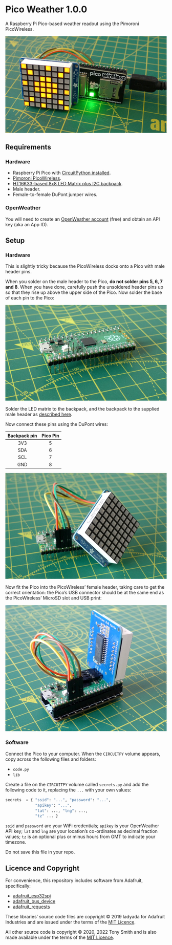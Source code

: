 # Pico Weather 1.0.0

A Raspberry Pi Pico-based weather readout using the Pimoroni PicoWireless.

![A Raspberry Pi Pico-based weather readout](./images/P1020223.JPG)

## Requirements

### Hardware

* Raspberry Pi Pico with [CircuitPython installed](https://circuitpython.org/board/raspberry_pi_pico/).
* [Pimoroni PicoWireless](https://shop.pimoroni.com/products/pico-wireless-pack).
* [HT16K33-based 8x8 LED Matrix plus I2C backpack](https://www.adafruit.com/product/1856).
* Male header.
* Female-to-female DuPont jumper wires.

### OpenWeather

You will need to create an [OpenWeather account](https://openweathermap.org/appid) (free) and obtain an API key (aka an App ID).

## Setup

### Hardware

This is slightly tricky because the PicoWireless docks onto a Pico with male header pins.

When you solder on the male header to the Pico, **do not solder pins 5, 6, 7 and 8**. When you have done, carefully push the unsoldered header pins up so that they rise up above the upper side of the Pico. Now solder the base of each pin to the Pico:

![Push four pins up for the display](./images/P1020216.JPG)

Solder the LED matrix to the backpack, and the backpack to the supplied male header as [described here](https://learn.adafruit.com/adafruit-led-backpack/1-2-8x8-matrix-assembly).

Now connect these pins using the DuPont wires:

| Backpack pin | Pico Pin |
| :-: | :-: |
| 3V3 | 5 |
| SDA | 6 |
| SCL | 7 |
| GND | 8 |

![Use the DuPont wires to connect the display](./images/P1020217.JPG)

Now fit the Pico into the PicoWireless’ female header, taking care to get the correct orientation: the Pico’s USB connector should be at the same end as the PicoWireless’ MicroSD slot and USB print:

![Use the DuPont wires to connect the display](./images/P1020219.JPG)

### Software

Connect the Pico to your computer. When the `CIRCUITPY` volume appears, copy across the following files and folders:

* `code.py`
* `lib`

Create a file on the `CIRCUITPY` volume called `secrets.py` and add the following code to it, replacing the `...` with your own values:

```python
secrets  = { "ssid": "...", "password": "...",
             "apikey": "...",
             "lat": ..., "lng": ...,
             "tz" ... }
```

`ssid` and `password` are your WiFi credentials; `apikey` is your OpenWeather API key; `lat` and `lng` are your location’s co-ordinates as decimal fraction values; `tz` is an optional plus or minus hours from GMT to indicate your timezone.

Do not save this file in your repo.

## Licence and Copyright

For convenience, this repository includes software from Adafruit, specifically:

* [adafruit_esp32spi](https://github.com/adafruit/Adafruit_CircuitPython_ESP32SPI)
* [adafruit_bus_device](https://github.com/adafruit/Adafruit_CircuitPython_BusDevice)
* [adafruit_requests](https://github.com/adafruit/Adafruit_CircuitPython_Requests/)

These libraries’ source code files are copyright © 2019 ladyada for Adafruit Industries and are issued under the terms of the [MIT Licence](./LICENSE.md).

All other source code is copyright © 2020, 2022 Tony Smith and is also made available under the terms of the [MIT Licence](./LICENSE.md).